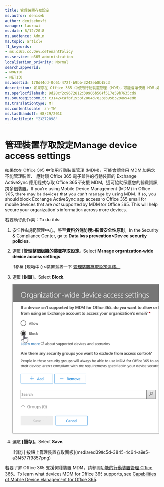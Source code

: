 ```yaml
---
title: 管理裝置存取設定
ms.author: deniseb
author: denisebmsft
manager: laurawi
ms.date: 6/12/2018
ms.audience: Admin
ms.topic: article
f1_keywords:
- ms.o365.cc.DeviceTenantPolicy
ms.service: o365-administration
localization_priority: Normal
search.appverid:
- MOE150
- MET150
ms.assetid: 170d44dd-0c61-472f-b9bb-3242eb8bd5c3
description: 如果您在 Office 365 中使用行動裝置管理 (MDM)，可能會讓使用 MDM.如果您不能管理的裝置，您應該要封鎖 Office 365 電子郵件不支援 MDM for Office 365 的行動裝置的 Exchange ActiveSync 應用程式存取。這可協助保護您的組織資訊跨多個裝置。
ms.openlocfilehash: 9d28cf2c9672812d39906b504f517e59b7635cd9
ms.sourcegitcommit: c31424cafbf1953f2864d7e2ceb95b329a694edb
ms.translationtype: MT
ms.contentlocale: zh-TW
ms.lasthandoff: 08/29/2018
ms.locfileid: "23272098"
---
```

# <a name="manage-device-access-settings"></a><span data-ttu-id="0982e-105">管理裝置存取設定</span><span class="sxs-lookup"><span data-stu-id="0982e-105">Manage device access settings</span></span>

<span data-ttu-id="0982e-p102">如果您在 Office 365 中使用行動裝置管理 (MDM)，可能會讓使用 MDM.如果您不能管理裝置、 應封鎖 Office 365 電子郵件的行動裝置的 Exchange ActiveSync 應用程式存取 Office 365*不*支援 MDM。這可協助保護您的組織資訊跨多個裝置。</span><span class="sxs-lookup"><span data-stu-id="0982e-p102">If you're using Mobile Device Management (MDM) in Office 365, there may be devices that you can't manage by using MDM. If so, you should block Exchange ActiveSync app access to Office 365 email for mobile devices that are  *not*  supported by MDM for Office 365. This will help secure your organization's information across more devices.</span></span> 
  
<span data-ttu-id="0982e-109">若要執行此作業：</span><span class="sxs-lookup"><span data-stu-id="0982e-109">To do this:</span></span>
  
1. <span data-ttu-id="0982e-110">安全性&amp;規範管理中心，移至**資料外洩防護\>裝置安全性原則**。</span><span class="sxs-lookup"><span data-stu-id="0982e-110">In the Security &amp; Compliance Center, go to **Data loss prevention\>Device security policies**.</span></span>
    
2. <span data-ttu-id="0982e-111">選取 [**管理整個組織的裝置存取設定**。</span><span class="sxs-lookup"><span data-stu-id="0982e-111">Select **Manage organization-wide device access settings**.</span></span>
    
    ![移至 [規範中心\>裝置並按一下 [管理裝置存取設定連結。](media/b9f4da3c-dfa5-4913-8482-42a077cb4f56.png)
  
3. <span data-ttu-id="0982e-113">選取 [**封鎖**]。</span><span class="sxs-lookup"><span data-stu-id="0982e-113">Select **Block**.</span></span>
    
    ![管理裝置存取-選取區塊](media/02a3dc32-2b4f-4bde-9f79-45dcb0694141.png)
  
4. <span data-ttu-id="0982e-115">選取 **[儲存]**。</span><span class="sxs-lookup"><span data-stu-id="0982e-115">Select **Save**.</span></span>
    
    ![儲存] 按鈕上管理裝置存取面板](media/ed398c5d-3845-4c64-a9e5-a3f4577f9857.png)
  
<span data-ttu-id="0982e-117">若要了解 Office 365 支援何種裝置 MDM，請參閱[功能的行動裝置管理 Office 365](capabilities-of-mobile-device-management.md)。</span><span class="sxs-lookup"><span data-stu-id="0982e-117">To learn what devices MDM for Office 365 supports, see [Capabilities of Mobile Device Management for Office 365](capabilities-of-mobile-device-management.md).</span></span>
  

